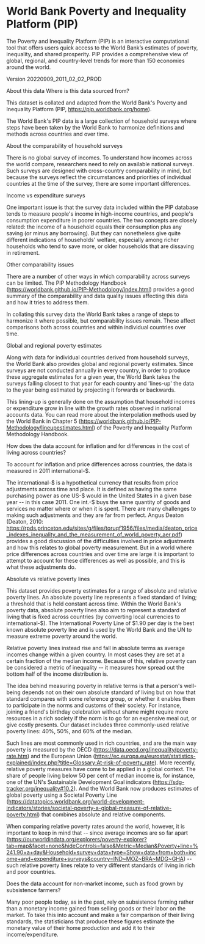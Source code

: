 # World Bank Poverty and Inequality Platform (PIP)

The Poverty and Inequality Platform (PIP) is an interactive computational tool that offers users quick access to the World Bank’s estimates of poverty, inequality, and shared prosperity. PIP provides a comprehensive view of global, regional, and country-level trends for more than 150 economies around the world.

Version 20220909_2011_02_02_PROD

About this data
Where is this data sourced from?

This dataset is collated and adapted from the World Bank's Poverty and Inequality Platform (PIP, https://pip.worldbank.org/home).

The World Bank's PIP data is a large collection of household surveys where steps have been taken by the World Bank to harmonize definitions and methods across countries and over time.

About the comparability of household surveys

There is no global survey of incomes. To understand how incomes across the world compare, researchers need to rely on available national surveys.
Such surveys are designed with cross-country comparability in mind, but because the surveys reflect the circumstances and priorities of individual countries at the time of the survey, there are some important differences.

Income vs expenditure surveys

One important issue is that the survey data included within the PIP database tends to measure people's income in high-income countries, and people's consumption expenditure in poorer countries. The two concepts are closely related: the income of a household equals their consumption plus any saving (or minus any borrowing). But they can nonetheless give quite different indications of households' welfare, especially among richer households who tend to save more, or older households that are dissaving in retirement.

Other comparability issues

There are a number of other ways in which comparability across surveys can be limited. The PIP Methodology Handbook (https://worldbank.github.io/PIP-Methodology/index.html) provides a good summary of the comparability and data quality issues affecting this data and how it tries to address them.

In collating this survey data the World Bank takes a range of steps to harmonize it where possible, but comparability issues remain. These affect comparisons both across countries and within individual countries over time.

Global and regional poverty estimates

Along with data for individual countries derived from household surveys, the World Bank also provides global and regional poverty estimates. Since surveys are not conducted annually in every country, in order to produce these aggregate estimates for a given year, the World Bank takes the surveys falling closest to that year for each country and 'lines-up' the data to the year being estimated by projecting it forwards or backwards.

This lining-up is generally done on the assumption that household incomes or expenditure grow in line with the growth rates observed in national accounts data. You can read more about the interpolation methods used by the World Bank in Chapter 5 (https://worldbank.github.io/PIP-Methodology/lineupestimates.html) of the Poverty and Inequality Platform Methodology Handbook.

How does the data account for inflation and for differences in the cost of living across countries?

To account for inflation and price differences across countries, the data is measured in 2011 international-$.

The international-$ is a hypothetical currency that results from price adjustments across time and place. It is defined as having the same purchasing power as one US-$ would in the United States in a given base year -- in this case 2011. One int.-$ buys the same quantity of goods and services no matter where or when it is spent.
There are many challenges to making such adjustments and they are far from perfect. Angus Deaton (Deaton, 2010: https://rpds.princeton.edu/sites/g/files/toruqf1956/files/media/deaton_price_indexes_inequality_and_the_measurement_of_world_poverty_aer.pdf) provides a good discussion of the difficulties involved in price adjustments and how this relates to global poverty measurement.
But in a world where price differences across countries and over time are large it is important to attempt to account for these differences as well as possible, and this is what these adjustments do.

Absolute vs relative poverty lines

This dataset provides poverty estimates for a range of absolute and relative poverty lines.
An absolute poverty line represents a fixed standard of living; a threshold that is held constant across time. Within the World Bank's poverty data, absolute poverty lines also aim to represent a standard of living that is fixed across countries (by converting local currencies to international-$). The International Poverty Line of $1.90 per day is the best known absolute poverty line and is used by the World Bank and the UN to measure extreme poverty around the world.

Relative poverty lines instead rise and fall in absolute terms as average incomes change within a given country. In most cases they are set at a certain fraction of the median income. Because of this, relative poverty can be considered a metric of inequality -- it measures how spread out the bottom half of the income distribution is.

The idea behind measuring poverty in relative terms is that a person's well-being depends not on their own absolute standard of living but on how that standard compares with some reference group, or whether it enables them to participate in the norms and customs of their society. For instance, joining a friend's birthday celebration without shame might require more resources in a rich society if the norm is to go for an expensive meal out, or give costly presents.
Our dataset includes three commonly-used relative poverty lines: 40%, 50%, and 60% of the median.

Such lines are most commonly used in rich countries, and are the main way poverty is measured by the OECD (https://data.oecd.org/inequality/poverty-rate.htm) and the European Union (https://ec.europa.eu/eurostat/statistics-explained/index.php?title=Glossary:At-risk-of-poverty_rate).
More recently, relative poverty measures have come to be applied in a global context. The share of people living below 50 per cent of median income is, for instance, one of the UN's Sustainable Development Goal indicators (https://sdg-tracker.org/inequality#10.2). And the World Bank now produces estimates of global poverty using a Societal Poverty Line (https://datatopics.worldbank.org/world-development-indicators/stories/societal-poverty-a-global-measure-of-relative-poverty.html) that combines absolute and relative components.

When comparing relative poverty rates around the world, however, it is important to keep in mind that -- since  average incomes are so far apart (https://ourworldindata.org/explorers/poverty-explorer?tab=map&facet=none&hideControls=false&Metric=Median&Poverty+line=%241.90+a+day&Household+survey+data+type=Show+data+from+both+income+and+expenditure+surveys&country=IND~MOZ~BRA~MDG~GHA) -- such relative poverty lines relate to very different standards of living in rich and poor countries.

Does the data account for non-market income, such as food grown by subsistence farmers?

Many poor people today, as in the past, rely on subsistence farming rather than a monetary income gained from selling goods or their labor on the market. To take this into account and make a fair comparison of their living standards, the statisticians that produce these figures estimate the monetary value of their home production and add it to their income/expenditure.